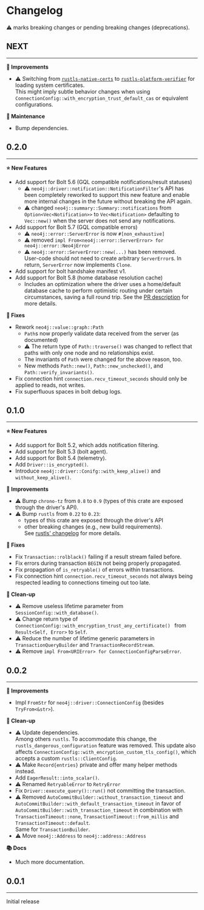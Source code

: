 # Changelog

⚠️ marks breaking changes or pending breaking changes (deprecations).

## NEXT
***
**👏️ Improvements**
 - ⚠️ Switching from [`rustls-native-certs`](https://crates.io/crates/rustls-native-certs) to [`rustls-platform-verifier`](https://crates.io/crates/rustls-platform-verifier) for loading system certificates.  
   This might imply subtle behavior changes when using `ConnectionConfig::with_encryption_trust_default_cas` or equivalent configurations.

**🧼️ Maintenance**
 - Bump dependencies. 


## 0.2.0
***
**⭐️ New Features**
 - Add support for Bolt 5.6 (GQL compatible notifications/result statuses)
   - ⚠️ `neo4j::driver::notification::NotificationFilter`'s API has been completely reworked to support this new feature and enable more internal changes in the future without breaking the API again.
   - ⚠️ changed `neo4j::summary::Summary::notifications` from `Option<Vec<Notification>>` to `Vec<Notification>` defaulting to `Vec::new()` when the server does not send any notifications.
 - Add support for Bolt 5.7 (GQL compatible errors)
   - ⚠️ `neo4j::error::ServerError` is now `#[non_exhaustive]`
   - ⚠️ removed `impl From<neo4j::error::ServerError> for neo4j::error::Neo4jError`
   - ⚠️ `neo4j::error::ServerError::new(...)` has been removed.  
     User-code should not need to create arbitrary `ServerError`s.
     In return, `ServerError` now implements `Clone`.
 - Add support for bolt handshake manifest v1.
 - Add support for Bolt 5.8 (home database resolution cache)
   - Includes an optimization where the driver uses a home/default database cache to perform optimistic routing under certain circumstances, saving a full round trip. See the [PR description](https://github.com/robsdedude/neo4j-rust-driver/pull/28) for more details.

**🔧️ Fixes**
 - Rework `neo4j::value::graph::Path`
   - `Path`s now properly validate data received from the server (as documented)
   - ⚠️ The return type of `Path::traverse()` was changed to reflect that paths with only one node and no relationships exist.
   - The invariants of `Path` were changed for the above reason, too.
   - New methods `Path::new()`, `Path::new_unchecked()`, and `Path::verify_invariants()`.
 - Fix connection hint `connection.recv_timeout_seconds` should only be applied to reads, not writes.
 - Fix superfluous spaces in bolt debug logs.


## 0.1.0
***
**⭐️ New Features**
 - Add support for Bolt 5.2, which adds notification filtering.
 - Add support for Bolt 5.3 (bolt agent).
 - Add support for Bolt 5.4 (telemetry).
 - Add `Driver::is_encrypted()`.
 - Introduce `neo4j::driver::Conifg::with_keep_alive()` and `without_keep_alive()`.

**👏️ Improvements**
 - ⚠️ ️️Bump `chrono-tz` from `0.8` to `0.9` (types of this crate are exposed through the driver's API).
 - ⚠️ ️️Bump `rustls` from `0.22` to `0.23`: 
   - types of this crate are exposed through the driver's API
   - other breaking changes (e.g., new build requirements).  
     See [rustls' changelog](https://github.com/rustls/rustls/releases/tag/v%2F0.23.0) for more details.

**🔧️ Fixes**
 - Fix `Transaction::rolblack()` failing if a result stream failed before.
 - Fix errors during transaction `BEGIN` not being properly propagated.
 - Fix propagation of `is_retryable()` of errors within transactions.
 - Fix connection hint `connection.recv_timeout_seconds` not always being respected leading to connections timeing out too late.

**🧹️ Clean-up**
 - ⚠️ Remove useless lifetime parameter from `SessionConfig::with_database()`.
 - ⚠️ Change return type of `ConnectionConfig::with_encryption_trust_any_certificate() ` from `Result<Self, Error>` to `Self`.
 - ⚠️ Reduce the number of lifetime generic parameters in `TransactionQueryBuilder` and `TransactionRecordStream`.
 - ⚠️ Remove `impl From<URIError> for ConnectionConfigParseError`.


## 0.0.2
***
**👏️ Improvements**
 - Impl `FromStr` for `neo4j::driver::ConnectionConfig` (besides `TryFrom<&str>`).

**🧹️ Clean-up**
 - ⚠️ Update dependencies.  
  Among others `rustls`.
  To accommodate this change, the `rustls_dangerous_configuration` feature was removed.
  This update also affects `ConnectionConfig::with_encryption_custom_tls_config()`, which accepts a
  custom `rustls::ClientConfig`.
 - ⚠️ Make `Record{entries}` private and offer many helper methods instead.
 - Add `EagerResult::into_scalar()`.
 - ⚠️ Renamed `RetryableError` to `RetryError`
 - Fix `Driver::execute_query()::run()` not committing the transaction.
 - ⚠️ Removed `AutoCommitBuilder::without_transaction_timeout` and `AutoCommitBuilder::with_default_transaction_timeout`
  in favor of `AutoCommitBuilder::with_transaction_timeout` in combination with `TransactionTimeout::none`,
  `TransactionTimeout::from_millis` and `TransactionTimeout::default`.  
  Same for `TransactionBuilder`.
 - ⚠️ Move `neo4j::Address` to `neo4j::address::Address`

**📚️ Docs**
 - Much more documentation.


## 0.0.1
***
Initial release
